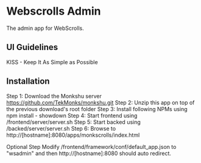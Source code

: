 # Webscrolls Admin
The admin app for WebScrolls.

## UI Guidelines
KISS - Keep It As Simple as Possible

## Installation
Step 1: Download the Monkshu server https://github.com/TekMonks/monkshu.git
Step 2: Unzip this app on top of the previous download's root folder
Step 3: Install following NPMs using npm install <name> - showdown
Step 4: Start frontend using /frontend/server/server.sh
Step 5: Start backed using /backed/server/server.sh
Step 6: Browse to http://[hostname]:8080/apps/monkscrolls/index.html

Optional Step
Modify /frontend/framework/conf/default_app.json to "wsadmin" and then http://[hostname]:8080 should auto redirect.
